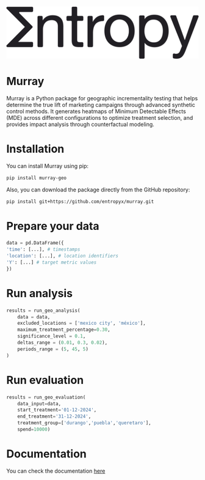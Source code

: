 



<p align="center">
  <img src="https://raw.githubusercontent.com/entropyx/murray/main/utils/Logo%20Entropy%20Dark%20Gray.png" width="550" height="auto">
</p>


# Murray

Murray is a Python package for geographic incrementality testing that helps determine the true lift of marketing campaigns through advanced synthetic control methods. It generates heatmaps of Minimum Detectable Effects (MDE) across different configurations to optimize treatment selection, and provides impact analysis through counterfactual modeling.

# Installation

You can install Murray using pip:

```bash
pip install murray-geo
```

Also, you can download the package directly from the GitHub repository:

```bash
pip install git+https://github.com/entropyx/murray.git
```


# Prepare your data
```python
data = pd.DataFrame({
'time': [...], # timestamps
'location': [...], # location identifiers
'Y': [...] # target metric values
})
```

# Run analysis
```python
results = run_geo_analysis(
    data = data,
    excluded_locations = ['mexico city', 'méxico'],
    maximum_treatment_percentage=0.30,
    significance_level = 0.1,
    deltas_range = (0.01, 0.3, 0.02),
    periods_range = (5, 45, 5)
)
```
# Run evaluation
```python
results = run_geo_evaluation(
    data_input=data,
    start_treatment='01-12-2024',
    end_treatment='31-12-2024',
    treatment_group=['durango','puebla','queretaro'], 
    spend=10000)
```


# Documentation
You can check the documentation [here](https://docs-murray.entropy.tech/)

